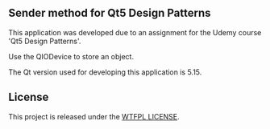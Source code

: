## Sender method for Qt5 Design Patterns
This application was developed due to an assignment for the Udemy course 'Qt5 Design Patterns'.

Use the QIODevice to store an object.

The Qt version used for developing this application is 5.15.

## License
This project is released under the [WTFPL LICENSE](http://www.wtfpl.net/ "WTFPL LICENSE").